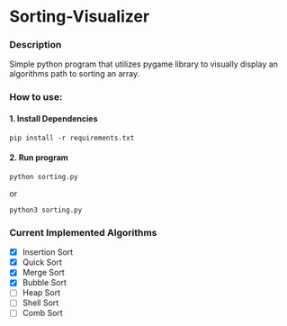 # Sorting-Visualizer

### Description

Simple python program that utilizes pygame library to visually display an algorithms path to sorting an array.

### How to use:

#### 1. Install Dependencies

```
pip install -r requirements.txt
```

#### 2. Run program

```
python sorting.py
```

or

```
python3 sorting.py
```

### Current Implemented Algorithms

- [x] Insertion Sort
- [x] Quick Sort
- [x] Merge Sort
- [x] Bubble Sort
- [ ] Heap Sort
- [ ] Shell Sort
- [ ] Comb Sort
